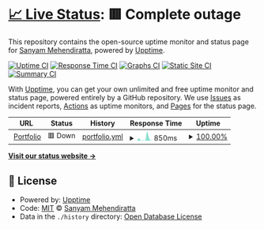 # [📈 Live Status](https://Sanyam2000-dot.github.io/hey-upptime): <!--live status--> **🟥 Complete outage**

This repository contains the open-source uptime monitor and status page for [Sanyam Mehendiratta](https://sanyam-portfolio.netlify.app/), powered by [Upptime](https://github.com/upptime/upptime).

[![Uptime CI](https://github.com/Sanyam2000-dot/hey-upptime/workflows/Uptime%20CI/badge.svg)](https://github.com/Sanyam2000-dot/hey-upptime/actions?query=workflow%3A%22Uptime+CI%22)
[![Response Time CI](https://github.com/Sanyam2000-dot/hey-upptime/workflows/Response%20Time%20CI/badge.svg)](https://github.com/Sanyam2000-dot/hey-upptime/actions?query=workflow%3A%22Response+Time+CI%22)
[![Graphs CI](https://github.com/Sanyam2000-dot/hey-upptime/workflows/Graphs%20CI/badge.svg)](https://github.com/Sanyam2000-dot/hey-upptime/actions?query=workflow%3A%22Graphs+CI%22)
[![Static Site CI](https://github.com/Sanyam2000-dot/hey-upptime/workflows/Static%20Site%20CI/badge.svg)](https://github.com/Sanyam2000-dot/hey-upptime/actions?query=workflow%3A%22Static+Site+CI%22)
[![Summary CI](https://github.com/Sanyam2000-dot/hey-upptime/workflows/Summary%20CI/badge.svg)](https://github.com/Sanyam2000-dot/hey-upptime/actions?query=workflow%3A%22Summary+CI%22)

With [Upptime](https://upptime.js.org), you can get your own unlimited and free uptime monitor and status page, powered entirely by a GitHub repository. We use [Issues](https://github.com/Sanyam2000-dot/hey-upptime/issues) as incident reports, [Actions](https://github.com/Sanyam2000-dot/hey-upptime/actions) as uptime monitors, and [Pages](https://Sanyam2000-dot.github.io/hey-upptime) for the status page.

<!--start: status pages-->
<!-- This summary is generated by Upptime (https://github.com/upptime/upptime) -->
<!-- Do not edit this manually, your changes will be overwritten -->
<!-- prettier-ignore -->
| URL | Status | History | Response Time | Uptime |
| --- | ------ | ------- | ------------- | ------ |
| <img alt="" src="https://icons.duckduckgo.com/ip3/sanyam-portfolio.netlify.app.ico" height="13"> [Portfolio](https://sanyam-portfolio.netlify.app/) | 🟥 Down | [portfolio.yml](https://github.com/Sanyam2000-dot/hey-upptime/commits/HEAD/history/portfolio.yml) | <details><summary><img alt="Response time graph" src="./graphs/portfolio/response-time-week.png" height="20"> 850ms</summary><br><a href="https://Sanyam2000-dot.github.io/hey-upptime/history/portfolio"><img alt="Response time 283" src="https://img.shields.io/endpoint?url=https%3A%2F%2Fraw.githubusercontent.com%2FSanyam2000-dot%2Fhey-upptime%2FHEAD%2Fapi%2Fportfolio%2Fresponse-time.json"></a><br><a href="https://Sanyam2000-dot.github.io/hey-upptime/history/portfolio"><img alt="24-hour response time 1610" src="https://img.shields.io/endpoint?url=https%3A%2F%2Fraw.githubusercontent.com%2FSanyam2000-dot%2Fhey-upptime%2FHEAD%2Fapi%2Fportfolio%2Fresponse-time-day.json"></a><br><a href="https://Sanyam2000-dot.github.io/hey-upptime/history/portfolio"><img alt="7-day response time 850" src="https://img.shields.io/endpoint?url=https%3A%2F%2Fraw.githubusercontent.com%2FSanyam2000-dot%2Fhey-upptime%2FHEAD%2Fapi%2Fportfolio%2Fresponse-time-week.json"></a><br><a href="https://Sanyam2000-dot.github.io/hey-upptime/history/portfolio"><img alt="30-day response time 357" src="https://img.shields.io/endpoint?url=https%3A%2F%2Fraw.githubusercontent.com%2FSanyam2000-dot%2Fhey-upptime%2FHEAD%2Fapi%2Fportfolio%2Fresponse-time-month.json"></a><br><a href="https://Sanyam2000-dot.github.io/hey-upptime/history/portfolio"><img alt="1-year response time 319" src="https://img.shields.io/endpoint?url=https%3A%2F%2Fraw.githubusercontent.com%2FSanyam2000-dot%2Fhey-upptime%2FHEAD%2Fapi%2Fportfolio%2Fresponse-time-year.json"></a></details> | <details><summary><a href="https://Sanyam2000-dot.github.io/hey-upptime/history/portfolio">100.00%</a></summary><a href="https://Sanyam2000-dot.github.io/hey-upptime/history/portfolio"><img alt="All-time uptime 99.97%" src="https://img.shields.io/endpoint?url=https%3A%2F%2Fraw.githubusercontent.com%2FSanyam2000-dot%2Fhey-upptime%2FHEAD%2Fapi%2Fportfolio%2Fuptime.json"></a><br><a href="https://Sanyam2000-dot.github.io/hey-upptime/history/portfolio"><img alt="24-hour uptime 99.99%" src="https://img.shields.io/endpoint?url=https%3A%2F%2Fraw.githubusercontent.com%2FSanyam2000-dot%2Fhey-upptime%2FHEAD%2Fapi%2Fportfolio%2Fuptime-day.json"></a><br><a href="https://Sanyam2000-dot.github.io/hey-upptime/history/portfolio"><img alt="7-day uptime 100.00%" src="https://img.shields.io/endpoint?url=https%3A%2F%2Fraw.githubusercontent.com%2FSanyam2000-dot%2Fhey-upptime%2FHEAD%2Fapi%2Fportfolio%2Fuptime-week.json"></a><br><a href="https://Sanyam2000-dot.github.io/hey-upptime/history/portfolio"><img alt="30-day uptime 100.00%" src="https://img.shields.io/endpoint?url=https%3A%2F%2Fraw.githubusercontent.com%2FSanyam2000-dot%2Fhey-upptime%2FHEAD%2Fapi%2Fportfolio%2Fuptime-month.json"></a><br><a href="https://Sanyam2000-dot.github.io/hey-upptime/history/portfolio"><img alt="1-year uptime 99.96%" src="https://img.shields.io/endpoint?url=https%3A%2F%2Fraw.githubusercontent.com%2FSanyam2000-dot%2Fhey-upptime%2FHEAD%2Fapi%2Fportfolio%2Fuptime-year.json"></a></details>

<!--end: status pages-->

[**Visit our status website →**](https://Sanyam2000-dot.github.io/hey-upptime)

## 📄 License

- Powered by: [Upptime](https://github.com/upptime/upptime)
- Code: [MIT](./LICENSE) © [Sanyam Mehendiratta](https://sanyam-portfolio.netlify.app/)
- Data in the `./history` directory: [Open Database License](https://opendatacommons.org/licenses/odbl/1-0/)
